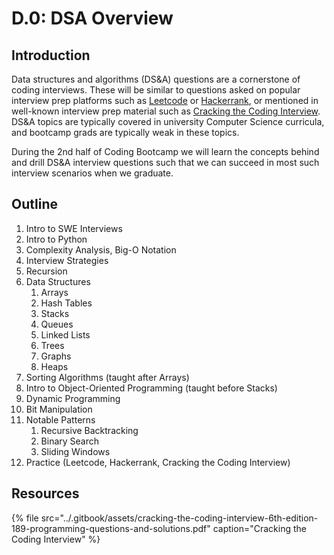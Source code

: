 # D.0: DSA Overview

## Introduction

Data structures and algorithms \(DS&A\) questions are a cornerstone of coding interviews. These will be similar to questions asked on popular interview prep platforms such as [Leetcode](https://leetcode.com/) or [Hackerrank](https://www.hackerrank.com/), or mentioned in well-known interview prep material such as [Cracking the Coding Interview](https://www.crackingthecodinginterview.com/). DS&A topics are typically covered in university Computer Science curricula, and bootcamp grads are typically weak in these topics.

During the 2nd half of Coding Bootcamp we will learn the concepts behind and drill DS&A interview questions such that we can succeed in most such interview scenarios when we graduate.

## Outline

1. Intro to SWE Interviews
2. Intro to Python
3. Complexity Analysis, Big-O Notation
4. Interview Strategies
5. Recursion
6. Data Structures
   1. Arrays
   2. Hash Tables
   3. Stacks
   4. Queues
   5. Linked Lists
   6. Trees
   7. Graphs
   8. Heaps
7. Sorting Algorithms \(taught after Arrays\)
8. Intro to Object-Oriented Programming \(taught before Stacks\)
9. Dynamic Programming
10. Bit Manipulation
11. Notable Patterns
    1. Recursive Backtracking
    2. Binary Search
    3. Sliding Windows
12. Practice \(Leetcode, Hackerrank, Cracking the Coding Interview\)

## Resources

{% file src="../.gitbook/assets/cracking-the-coding-interview-6th-edition-189-programming-questions-and-solutions.pdf" caption="Cracking the Coding Interview" %}

